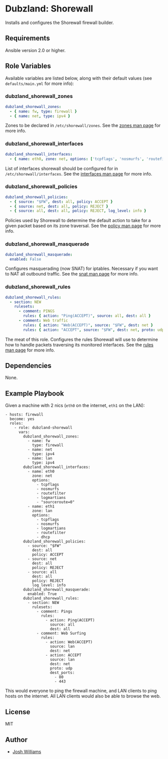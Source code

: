 # Dubzland: Shorewall

Installs and configures the Shorewall firewall builder.

## Requirements

Ansible version 2.0 or higher.

## Role Variables

Available variables are listed below, along with their default values (see
    `defaults/main.yml` for more info):


### dubzland_shorewall_zones

```yaml
dubzland_shorewall_zones:
  - { name: fw, type: firewall }
  - { name: net, type: ipv4 }
```

Zones to be declared in `/etc/shorewall/zones`.  See the [zones man
page](http://www.shorewall.net/manpages/shorewall-zones.html) for more info.


### dubzland_shorewall_interfaces

```yaml
dubzland_shorewall_interfaces:
  - { name: eth0, zone: net, options: ['tcpflags', 'nosmurfs', 'routefilter', 'logmartians', 'sourceroute=0'] }
```

List of interfaces shorewall should be configured for in
`/etc/shorewall/interfaces`.  See the [interfaces man
page](http://www.shorewall.net/manpages/shorewall-interfaces.html) for more
info.

### dubzland_shorewall_policies

```yaml
dubzland_shorewall_policies:
  - { source: "$FW", dest: all, policy: ACCEPT }
  - { source: net, dest: all, policy: REJECT }
  - { source: all, dest: all, policy: REJECT, log_level: info }
```

Policies used by Shorewall to determine the default action to take for a given packet based on its zone traversal.  See the [policy man page](http://www.shorewall.net/manpages/shorewall-policy.html) for more info.


### dubzland_shorewall_masquerade

```yaml
dubzland_shorewall_masquerade:
  enabled: False
```

Configures masquerading (now SNAT) for iptables.  Necessary if you want to NAT all outbound traffic.  See the [snat man page](http://www.shorewall.net/manpages/shorewall-snat.html) for more info.

### dubzland_shorewall_rules

```yaml
dubzland_shorewall_rules:
  - section: NEW
    rulesets:
      - comment: PINGS
        rules: { action: "Ping(ACCEPT)", source: all, dest: all }
      - comment: Web traffic
        rules: { action: "Web(ACCEPT)", source: "$FW", dest: net }
        rules: { action: "ACCEPT", source: "$FW", dest: net, proto: udp, test_ports: [80, 443] }
```

The meat of this role.  Configures the rules Shorewall will use to determine how to handle packets traversing its monitored interfaces.  See the [rules man page](http://www.shorewall.net/manpages/shorewall-rules.html) for more info.

## Dependencies

None.

## Example Playbook

Given a machine with 2 nics (`eth0` on the internet, `eth1` on the LAN):

```
- hosts: firewall
  become: yes
  roles:
    - role: dubzland-shorewall
      vars:
        dubzland_shorewall_zones:
          - name: fw
            type: firewall
          - name: net
            type: ipv4
          - name: lan
            type: ipv4
        dubzland_shorewall_interfaces:
          - name: eth0
            zone: net
            options:
              - tcpflags
              - nosmurfs
              - routefilter
              - logmartians
              - "sourceroute=0"
          - name: eth1
            zone: lan
            options:
              - tcpflags
              - nosmurfs
              - logmartians
              - routefilter
              - dhcp
        dubzland_shorewall_policies:
          - source: "$FW"
            dest: all
            policy: ACCEPT
          - source: net
            dest: all
            policy: REJECT
          - source: all
            dest: all
            policy: REJECT
            log_level: info
        dubzland_shorewall_masquerade:
          enabled: True
        dubzland_shorewall_rules:
          - section: NEW
            rulesets:
              - comment: Pings
                rules:
                  - action: Ping(ACCEPT)
                    source: all
                    dest: all
              - comment: Web Surfing
                rules:
                  - action: Web(ACCEPT)
                    source: lan
                    dest: net
                  - action: ACCEPT
                    source: lan
                    dest: net
                    proto: udp
                    dest_ports:
                      - 80
                      - 443
```

This would everyone to ping the firewall machine, and LAN clients to ping hosts
on the internet.  All LAN clients would also be able to browse the web.

## License

MIT

## Author

* [Josh Williams](https://codingprime.com)
